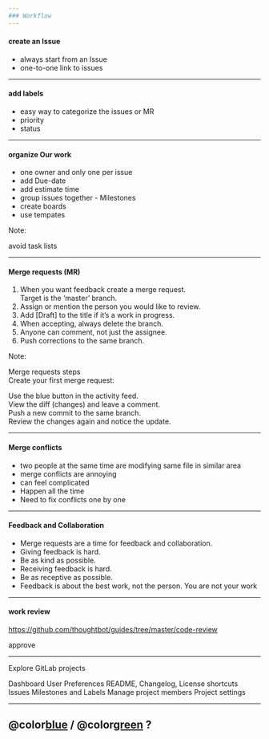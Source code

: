 ```yaml
---
### Workflow
---
```


#### create an Issue

- always start from an Issue
- one-to-one link to issues

---

#### add labels

- easy way to categorize the issues or MR
- priority
- status

---

#### organize Our work

- one owner and only one per issue
- add Due-date
- add estimate time
- group issues together - Milestones
- create boards
- use tempates

Note:

avoid task lists

---

#### Merge requests (MR)

1. When you want feedback create a merge request.  
   Target is the ‘master’ branch.
1. Assign or mention the person you would like to review.
1. Add [Draft] to the title if it’s a work in progress.
1. When accepting, always delete the branch.
1. Anyone can comment, not just the assignee.
1. Push corrections to the same branch.

Note:

Merge requests steps  
Create your first merge request:

Use the blue button in the activity feed.  
View the diff (changes) and leave a comment.  
Push a new commit to the same branch.  
Review the changes again and notice the update.

---

#### Merge conflicts

- two people at the same time are modifying
  same file in similar area
- merge conflicts are annoying
- can feel complicated
- Happen all the time
- Need to fix conflicts one by one

---

#### Feedback and Collaboration

- Merge requests are a time for feedback and collaboration.
- Giving feedback is hard.
- Be as kind as possible.
- Receiving feedback is hard.
- Be as receptive as possible.
- Feedback is about the best work, not the person. You are not your work

---

#### work review

<https://github.com/thoughtbot/guides/tree/master/code-review>

approve

---

Explore GitLab projects

Dashboard
User Preferences
README, Changelog, License shortcuts
Issues
Milestones and Labels
Manage project members
Project settings

---

## @color[blue](Q) / @color[green](A) ?
